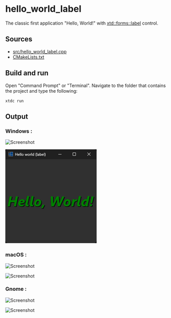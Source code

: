 # hello_world_label

The classic first application "Hello, World!" with  [xtd::forms::label](https://gammasoft71.github.io/xtd/reference_guides/latest/classxtd_1_1forms_1_1label.html) control.

## Sources

* [src/hello_world_label.cpp](src/hello_world_label.cpp)
* [CMakeLists.txt](CMakeLists.txt)

## Build and run

Open "Command Prompt" or "Terminal". Navigate to the folder that contains the project and type the following:

```shell
xtdc run
```

## Output

### Windows :

![Screenshot](../../../../docs/pictures/examples/hello_world_label_w.png)

![Screenshot](../../../../docs/pictures/examples/hello_world_label_wd.png)

### macOS :

![Screenshot](../../../../docs/pictures/examples/hello_world_label_m.png)

![Screenshot](../../../../docs/pictures/examples/hello_world_label_md.png)

### Gnome :

![Screenshot](../../../../docs/pictures/examples/hello_world_label_g.png)

![Screenshot](../../../../docs/pictures/examples/hello_world_label_gd.png)
